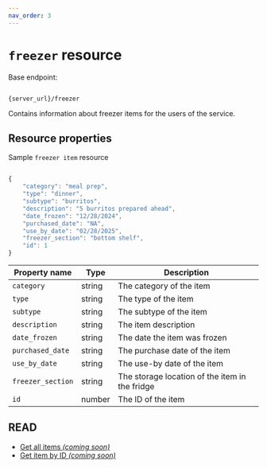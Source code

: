 ```yaml
---
nav_order: 3
---
```


# `freezer` resource

Base endpoint:

```shell

{server_url}/freezer
```

Contains information about freezer items for the users of the service.

## Resource properties

Sample `freezer item` resource

```js

{
    "category": "meal prep",
    "type": "dinner",
    "subtype": "burritos",
    "description": "5 burritos prepared ahead",
    "date_frozen": "12/28/2024",
    "purchased_date": "NA",
    "use_by_date": "02/28/2025",
    "freezer_section": "bottom shelf",
    "id": 1
}
```

| Property name     | Type   | Description                                     |
| ----------------- | ------ | ----------------------------------------------- |
| `category`        | string | The category of the item                        |
| `type`            | string | The type of the item                            |
| `subtype`         | string | The subtype of the item                         |
| `description`     | string | The item description                            |
| `date_frozen`     | string | The date the item was frozen                    |
| `purchased_date`  | string | The purchase date of the item                   |
| `use_by_date`     | string | The use-by date of the item                     |
| `freezer_section` | string | The storage location of the item in the fridge  |
| `id`              | number | The ID of the item                              |

## READ

* [Get all items _(coming soon)_](#resource-properties)
* [Get item by ID _(coming soon)_](#resource-properties)